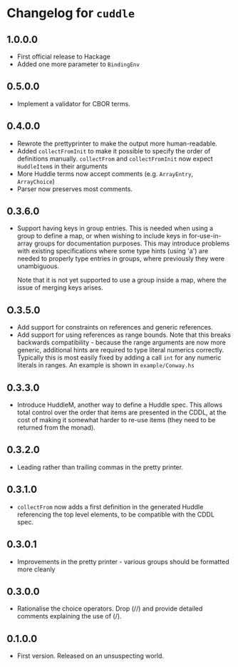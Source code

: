 # Changelog for `cuddle`

## 1.0.0.0

* First official release to Hackage
* Added one more parameter to `BindingEnv`

## 0.5.0.0

* Implement a validator for CBOR terms.

## 0.4.0.0

* Rewrote the prettyprinter to make the output more human-readable.
* Added `collectFromInit` to make it possible to specify the order of
  definitions manually. `collectFrom` and `collectFromInit` now expect
  `HuddleItem`s in their arguments
* More Huddle terms now accept comments (e.g. `ArrayEntry`, `ArrayChoice`)
* Parser now preserves most comments.

## 0.3.6.0

* Support having keys in group entries. This is needed when using a group to
  define a map, or when wishing to include keys in for-use-in-array groups for
  documentation purposes. This may introduce problems with existing specifications
  where some type hints (using 'a') are needed to properly type entries in groups,
  where previously they were unambiguous.

  Note that it is not yet supported to use a group inside a map, where the
  issue of merging keys arises.

## O.3.5.0

* Add support for constraints on references and generic references.
* Add support for using references as range bounds. Note that this breaks
  backwards compatibility - because the range arguments are now more generic,
  additional hints are required to type literal numerics correctly. Typically
  this is most easily fixed by adding a call `int` for any numeric literals in
  ranges. An example is shown in `example/Conway.hs`

## 0.3.3.0

* Introduce HuddleM, another way to define a Huddle spec. This allows total
  control over the order that items are presented in the CDDL, at the cost
  of making it somewhat harder to re-use items (they need to be returned from
  the monad).

## 0.3.2.0

* Leading rather than trailing commas in the pretty printer.

## 0.3.1.0

* `collectFrom` now adds a first definition in the generated Huddle referencing
  the top level elements, to be compatible with the CDDL spec.

## 0.3.0.1

* Improvements in the pretty printer - various groups should be formatted more
  cleanly

## 0.3.0.0

* Rationalise the choice operators. Drop (//) and provide detailed comments
  explaining the use of (/).

## 0.1.0.0

* First version. Released on an unsuspecting world.


